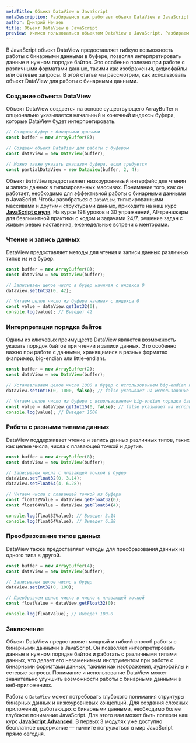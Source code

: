 ```yaml
---
metaTitle: Объект DataView в JavaScript
metaDescription: Разбираемся как работает объект DataView в JavaScript
author: Дмитрий Нечаев
title: Объект DataView в JavaScript
preview: Учимся пользоваться объектом DataView в JavaScript. Разбираем примеры использования
---
```


В JavaScript объект DataView предоставляет гибкую возможность работы с бинарными данными в буфере, позволяя интерпретировать данные в нужном порядке байтов. Это особенно полезно при работе с различными форматами данных, такими как изображения, аудиофайлы или сетевые запросы. В этой статье мы рассмотрим, как использовать объект DataView для работы с бинарными данными.

### Создание объекта DataView

Объект DataView создается на основе существующего ArrayBuffer и опционально указывается начальный и конечный индексы буфера, которые DataView будет интерпретировать.

```jsx
// Создаем буфер с бинарными данными
const buffer = new ArrayBuffer(8);

// Создаем объект DataView для работы с буфером
const dataView = new DataView(buffer);

// Можно также указать диапазон буфера, если требуется
const partialDataView = new DataView(buffer, 2, 4);

```

Объект `DataView` предоставляет низкоуровневый интерфейс для чтения и записи данных в типизированных массивах. Понимание того, как он работает, необходимо для эффективной работы с бинарными данными в JavaScript. Чтобы разобраться с `DataView`, типизированными массивами и другими структурами данных, приходите на наш курс **[JavaScript с нуля](https://purpleschool.ru/course/javascript-basics?utm_source=knowledgebase&utm_medium=text&utm_campaign=objekt-dataview-v-javascript)**. На курсе 198 уроков и 30 упражнений, AI-тренажеры для безлимитной практики с кодом и задачами 24/7, решение задач с живым ревью наставника, еженедельные встречи с менторами.

### Чтение и запись данных

DataView предоставляет методы для чтения и записи данных различных типов из и в буфер.

```jsx
const buffer = new ArrayBuffer(8);
const dataView = new DataView(buffer);

// Записываем целое число в буфер начиная с индекса 0
dataView.setInt32(0, 42);

// Читаем целое число из буфера начиная с индекса 0
const value = dataView.getInt32(0);
console.log(value); // Выведет 42

```

### Интерпретация порядка байтов

Одним из ключевых преимуществ DataView является возможность указать порядок байтов при чтении и записи данных. Это особенно важно при работе с данными, хранящимися в разных форматах (например, big-endian или little-endian).

```jsx
const buffer = new ArrayBuffer(2);
const dataView = new DataView(buffer);

// Устанавливаем целое число 1000 в буфер с использованием big-endian порядка байтов
dataView.setInt16(0, 1000, false); // false указывает на использование big-endian порядка байтов

// Читаем целое число из буфера с использованием big-endian порядка байтов
const value = dataView.getInt16(0, false); // false указывает на использование big-endian порядка байтов
console.log(value); // Выведет 1000

```

### Работа с разными типами данных

DataView поддерживает чтение и запись данных различных типов, таких как целые числа, числа с плавающей точкой и другие.

```jsx
const buffer = new ArrayBuffer(8);
const dataView = new DataView(buffer);

// Записываем числа с плавающей точкой в буфер
dataView.setFloat32(0, 3.14);
dataView.setFloat64(4, 6.28);

// Читаем числа с плавающей точкой из буфера
const float32Value = dataView.getFloat32(0);
const float64Value = dataView.getFloat64(4);

console.log(float32Value); // Выведет 3.14
console.log(float64Value); // Выведет 6.28

```

### Преобразование типов данных

DataView также предоставляет методы для преобразования данных из одного типа в другой.

```jsx
const buffer = new ArrayBuffer(4);
const dataView = new DataView(buffer);

// Записываем целое число в буфер
dataView.setInt32(0, 100);

// Преобразуем целое число в число с плавающей точкой
const floatValue = dataView.getFloat32(0);

console.log(floatValue); // Выведет 100.0

```

### Заключение

Объект DataView предоставляет мощный и гибкий способ работы с бинарными данными в JavaScript. Он позволяет интерпретировать данные в нужном порядке байтов и работать с различными типами данных, что делает его незаменимым инструментом при работе с бинарными форматами данных, такими как изображения, аудиофайлы и сетевые запросы. Понимание и использование DataView может значительно улучшить возможности работы с бинарными данными в веб-приложениях.

Работа с `DataView` может потребовать глубокого понимания структуры бинарных данных и низкоуровневых концепций. Для создания сложных приложений, работающих с бинарными данными, необходимо более глубокое понимание JavaScript. Для этого вам может быть полезен наш курс **[JavaScript Advanced](https://purpleschool.ru/course/javascript-advanced?utm_source=knowledgebase&utm_medium=text&utm_campaign=objekt-dataview-v-javascript)**. В первых 3 модулях уже доступно бесплатное содержание — начните погружаться в мир JavaScript прямо сегодня.
